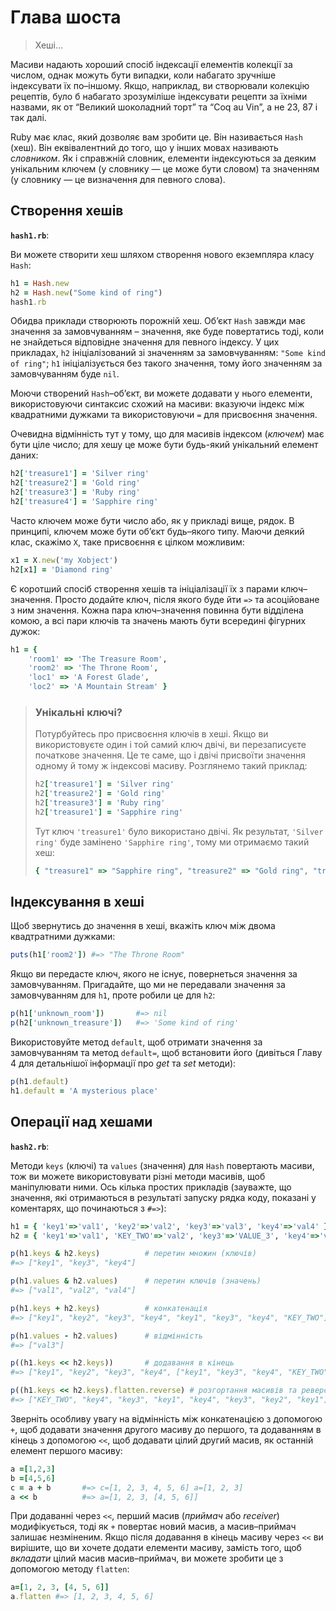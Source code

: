 # Глава шоста

> Хеші…

Масиви надають хороший спосіб індексації елементів колекції за числом, однак можуть бути випадки, коли набагато зручніше індексувати їх по–іншому. Якщо, наприклад, ви створювали колекцію рецептів, було б набагато зрозуміліше індексувати рецепти за їхніми назвами, як от “Великий шоколадний торт” та “Coq au Vin”, а не 23, 87 і так далі.

Ruby має клас, який дозволяє вам зробити це. Він називається `Hash` (хеш). Він еквівалентний до того, що у інших мовах називають _словником_. Як і справжній словник, елементи індексуються за деяким унікальним ключем (у словнику — це може бути словом) та значенням (у словнику — це визначення для певного слова).

## Створення хешів

**`hash1.rb`**:

Ви можете створити хеш шляхом створення нового екземпляра класу `Hash`:

```ruby
h1 = Hash.new
h2 = Hash.new("Some kind of ring")
hash1.rb
```

Обидва приклади створюють порожній хеш. Об’єкт `Hash` завжди має значення за замовчуванням – значення, яке буде повертатись тоді, коли не знайдеться відповідне значення для певного індексу. У цих прикладах, `h2` ініціалізований зі значенням за замовчуванням: `"Some kind of ring"`; `h1` ініціалізується без такого значення, тому його значенням за замовчуванням буде `nil`.

Моючи створений `Hash`–об’єкт, ви можете додавати у нього елементи, використовуючи синтаксис схожий на масиви: вказуючи індекс між квадратними дужками та використовуючи `=` для присвоєння значення.

Очевидна відмінність тут у тому, що для масивів індексом (_ключем_) має бути ціле число; для хешу це може бути будь-який унікальний елемент даних:

```ruby
h2['treasure1'] = 'Silver ring'
h2['treasure2'] = 'Gold ring'
h2['treasure3'] = 'Ruby ring'
h2['treasure4'] = 'Sapphire ring'
```

Часто ключем може бути число або, як у прикладі вище, рядок. В принципі, ключем може бути об’єкт будь–якого типу. Маючи деякий клас, скажімо `X`, таке присвоєння є цілком можливим:

```ruby
x1 = X.new('my Xobject')
h2[x1] = 'Diamond ring'
```

Є коротший спосіб створення хешів та ініціалізації їх з парами ключ–значення. Просто додайте ключ, після якого буде йти `=>` та асоційоване з ним значення. Кожна пара ключ–значення повинна бути відділена комою, а всі пари ключів та значень мають бути всередині фігурних дужок:

```ruby
h1 = {
    'room1' => 'The Treasure Room',
    'room2' => 'The Throne Room',
    'loc1' => 'A Forest Glade',
    'loc2' => 'A Mountain Stream' }
```

> ### Унікальні ключі?
> 
> Потурбуйтесь про присвоєння ключів в хеші. Якщо ви використовуєте один і той самий ключ двічі, ви перезаписуєте початкове значення. Це те саме, що і двічі присвоїти значення одному й тому ж індексові масиву. Розглянемо такий приклад:
> 
> ```ruby
> h2['treasure1'] = 'Silver ring'
> h2['treasure2'] = 'Gold ring'
> h2['treasure3'] = 'Ruby ring'
> h2['treasure1'] = 'Sapphire ring'
> ```
> 
> Тут ключ `'treasure1'` було використано двічі. Як результат, `'Silver ring'` буде замінено `'Sapphire ring'`, тому ми отримаємо такий хеш:
> 
> ```ruby
> { "treasure1" => "Sapphire ring", "treasure2" => "Gold ring", "treasure3" => "Ruby ring"}
> ```

## Індексування в хеші

Щоб звернутись до значення в хеші, вкажіть ключ між двома квадтратними дужками:

```ruby
puts(h1['room2']) #=> "The Throne Room"
```

Якщо ви передасте ключ, якого не існує, повернеться значення за замовчуванням. Пригадайте, що ми не передавали значення за замовчуванням для `h1`, проте робили це для `h2`:

```ruby
p(h1['unknown_room'])       #=> nil
p(h2['unknown_treasure'])   #=> 'Some kind of ring'
```

Використовуйте метод `default`, щоб отримати значення за замовчуванням та метод `default=`, щоб встановити його (дивіться Главу 4 для детальнішої інформації про _get_ та _set_ методи):

```ruby
p(h1.default)
h1.default = 'A mysterious place'
```

## Операції над хешами

**`hash2.rb`**:

Методи `keys` (ключі) та `values` (значення) для `Hash` повертають масиви, тож ви можете використовувати різні методи масивів, щоб маніпулювати ними. Ось кілька простих прикладів (зауважте, що значення, які отримаються в результаті запуску рядка коду, показані у коментарях, що починаються з `#=>`):

```ruby
h1 = { 'key1'=>'val1', 'key2'=>'val2', 'key3'=>'val3', 'key4'=>'val4' }
h2 = { 'key1'=>'val1', 'KEY_TWO'=>'val2', 'key3'=>'VALUE_3', 'key4'=>'val4' }

p(h1.keys & h2.keys)          # перетин множин (ключів)
#=> ["key1", "key3", "key4"]

p(h1.values & h2.values)      # перетин ключів (значень)
#=> ["val1", "val2", "val4"]

p(h1.keys + h2.keys)          # конкатенація
#=> ["key1", "key2", "key3", "key4", "key1", "key3", "key4", "KEY_TWO"]

p(h1.values - h2.values)      # відмінність
#=> ["val3"]

p((h1.keys << h2.keys))       # додавання в кінець
#=> ["key1", "key2", "key3", "key4", ["key1", "key3", "key4", "KEY_TWO"]]

p((h1.keys << h2.keys).flatten.reverse) # розгортання масивів та реверсування
#=> ["KEY_TWO", "key4", "key3", "key1", "key4", "key3", "key2", "key1"]
```

Зверніть особливу увагу на відмінність між конкатенацією з допомогою `+`, щоб додавати значення другого масиву до першого, та додаванням в кінець з допомогою `<<`, щоб додавати цілий другий масив, як останній елемент першого масиву:

```ruby
a =[1,2,3]
b =[4,5,6]
c = a + b       #=> c=[1, 2, 3, 4, 5, 6] a=[1, 2, 3]
a << b          #=> a=[1, 2, 3, [4, 5, 6]]
```

При додаванні через `<<`, перший масив (_приймач_ або _receiver_) модифікується, тоді як `+` повертає новий масив, а масив–приймач залишає незміненим. Якщо після додавання в кінець масиву через `<<` ви вирішите, що ви хочете додати елементи масиву, замість того, щоб _вкладати_ цілий масив масив–приймач, ви можете зробити це з допомогою методу `flatten`:

```ruby
a=[1, 2, 3, [4, 5, 6]]
a.flatten #=> [1, 2, 3, 4, 5, 6]
```
